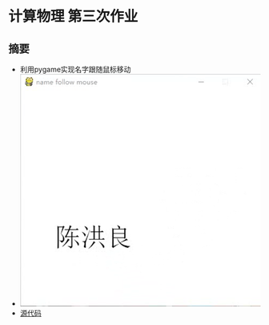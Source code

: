 # 计算物理 第三次作业

## 摘要

- 利用pygame实现名字跟随鼠标移动
- ![程序截图](https://github.com/HollandChen/Computational_Physics_N2015301020067/blob/master/Exercise-03/Material/20170922204443.png)
- [源代码](https://github.com/HollandChen/Computational_Physics_N2015301020067/blob/master/Exercise-03/source%20code) 
